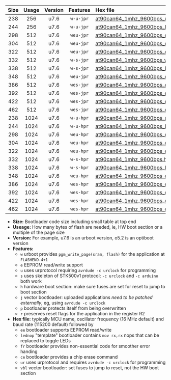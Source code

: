 |Size|Usage|Version|Features|Hex file|
|:-:|:-:|:-:|:-:|:--|
|238|256|u7.6|`w-u-jpr`|[at90can64_1mhz_9600bps_ur_vbl.hex](https://raw.githubusercontent.com/stefanrueger/urboot/main//at90can64_1mhz_9600bps_ur_vbl.hex)|
|244|256|u7.6|`w-u-jpr`|[at90can64_1mhz_9600bps_lednop_ur_vbl.hex](https://raw.githubusercontent.com/stefanrueger/urboot/main//at90can64_1mhz_9600bps_lednop_ur_vbl.hex)|
|298|512|u7.6|`weu-jpr`|[at90can64_1mhz_9600bps_ee_ur_vbl.hex](https://raw.githubusercontent.com/stefanrueger/urboot/main//at90can64_1mhz_9600bps_ee_ur_vbl.hex)|
|304|512|u7.6|`weu-jpr`|[at90can64_1mhz_9600bps_ee_lednop_ur_vbl.hex](https://raw.githubusercontent.com/stefanrueger/urboot/main//at90can64_1mhz_9600bps_ee_lednop_ur_vbl.hex)|
|322|512|u7.6|`weu-jpr`|[at90can64_1mhz_9600bps_ee_lednop_fr_ur_vbl.hex](https://raw.githubusercontent.com/stefanrueger/urboot/main//at90can64_1mhz_9600bps_ee_lednop_fr_ur_vbl.hex)|
|332|512|u7.6|`w-s-jpr`|[at90can64_1mhz_9600bps_vbl.hex](https://raw.githubusercontent.com/stefanrueger/urboot/main//at90can64_1mhz_9600bps_vbl.hex)|
|338|512|u7.6|`w-s-jpr`|[at90can64_1mhz_9600bps_lednop_vbl.hex](https://raw.githubusercontent.com/stefanrueger/urboot/main//at90can64_1mhz_9600bps_lednop_vbl.hex)|
|348|512|u7.6|`weu-jpr`|[at90can64_1mhz_9600bps_ee_lednop_fr_ce_ur_vbl.hex](https://raw.githubusercontent.com/stefanrueger/urboot/main//at90can64_1mhz_9600bps_ee_lednop_fr_ce_ur_vbl.hex)|
|386|512|u7.6|`wes-jpr`|[at90can64_1mhz_9600bps_ee_vbl.hex](https://raw.githubusercontent.com/stefanrueger/urboot/main//at90can64_1mhz_9600bps_ee_vbl.hex)|
|392|512|u7.6|`wes-jpr`|[at90can64_1mhz_9600bps_ee_lednop_vbl.hex](https://raw.githubusercontent.com/stefanrueger/urboot/main//at90can64_1mhz_9600bps_ee_lednop_vbl.hex)|
|422|512|u7.6|`wes-jpr`|[at90can64_1mhz_9600bps_ee_lednop_fr_vbl.hex](https://raw.githubusercontent.com/stefanrueger/urboot/main//at90can64_1mhz_9600bps_ee_lednop_fr_vbl.hex)|
|462|512|u7.6|`wes-jpr`|[at90can64_1mhz_9600bps_ee_lednop_fr_ce_vbl.hex](https://raw.githubusercontent.com/stefanrueger/urboot/main//at90can64_1mhz_9600bps_ee_lednop_fr_ce_vbl.hex)|
|238|1024|u7.6|`w-u-hpr`|[at90can64_1mhz_9600bps_ur.hex](https://raw.githubusercontent.com/stefanrueger/urboot/main//at90can64_1mhz_9600bps_ur.hex)|
|244|1024|u7.6|`w-u-hpr`|[at90can64_1mhz_9600bps_lednop_ur.hex](https://raw.githubusercontent.com/stefanrueger/urboot/main//at90can64_1mhz_9600bps_lednop_ur.hex)|
|298|1024|u7.6|`weu-hpr`|[at90can64_1mhz_9600bps_ee_ur.hex](https://raw.githubusercontent.com/stefanrueger/urboot/main//at90can64_1mhz_9600bps_ee_ur.hex)|
|304|1024|u7.6|`weu-hpr`|[at90can64_1mhz_9600bps_ee_lednop_ur.hex](https://raw.githubusercontent.com/stefanrueger/urboot/main//at90can64_1mhz_9600bps_ee_lednop_ur.hex)|
|322|1024|u7.6|`weu-hpr`|[at90can64_1mhz_9600bps_ee_lednop_fr_ur.hex](https://raw.githubusercontent.com/stefanrueger/urboot/main//at90can64_1mhz_9600bps_ee_lednop_fr_ur.hex)|
|332|1024|u7.6|`w-s-hpr`|[at90can64_1mhz_9600bps.hex](https://raw.githubusercontent.com/stefanrueger/urboot/main//at90can64_1mhz_9600bps.hex)|
|338|1024|u7.6|`w-s-hpr`|[at90can64_1mhz_9600bps_lednop.hex](https://raw.githubusercontent.com/stefanrueger/urboot/main//at90can64_1mhz_9600bps_lednop.hex)|
|348|1024|u7.6|`weu-hpr`|[at90can64_1mhz_9600bps_ee_lednop_fr_ce_ur.hex](https://raw.githubusercontent.com/stefanrueger/urboot/main//at90can64_1mhz_9600bps_ee_lednop_fr_ce_ur.hex)|
|386|1024|u7.6|`wes-hpr`|[at90can64_1mhz_9600bps_ee.hex](https://raw.githubusercontent.com/stefanrueger/urboot/main//at90can64_1mhz_9600bps_ee.hex)|
|392|1024|u7.6|`wes-hpr`|[at90can64_1mhz_9600bps_ee_lednop.hex](https://raw.githubusercontent.com/stefanrueger/urboot/main//at90can64_1mhz_9600bps_ee_lednop.hex)|
|422|1024|u7.6|`wes-hpr`|[at90can64_1mhz_9600bps_ee_lednop_fr.hex](https://raw.githubusercontent.com/stefanrueger/urboot/main//at90can64_1mhz_9600bps_ee_lednop_fr.hex)|
|462|1024|u7.6|`wes-hpr`|[at90can64_1mhz_9600bps_ee_lednop_fr_ce.hex](https://raw.githubusercontent.com/stefanrueger/urboot/main//at90can64_1mhz_9600bps_ee_lednop_fr_ce.hex)|

- **Size:** Bootloader code size including small table at top end
- **Useage:** How many bytes of flash are needed, ie, HW boot section or a multiple of the page size
- **Version:** For example, u7.6 is an urboot version, o5.2 is an optiboot version
- **Features:**
  + `w` urboot provides `pgm_write_page(sram, flash)` for the application at `FLASHEND-4+1`
  + `e` EEPROM read/write support
  + `u` uses urprotocol requiring `avrdude -c urclock` for programming
  + `s` uses skeleton of STK500v1 protocol; `-c urclock` and `-c arduino` both work
  + `h` hardware boot section: make sure fuses are set for reset to jump to boot section
  + `j` vector bootloader: uploaded applications *need to be patched externally*, eg, using `avrdude -c urclock`
  + `p` bootloader protects itself from being overwritten
  + `r` preserves reset flags for the application in the register R2
- **Hex file:** typically MCU name, oscillator frequency (16 MHz default) and baud rate (115200 default) followed by
  + `ee` bootloader supports EEPROM read/write
  + `lednop` "template" bootloader contains `mov rx,rx` nops that can be replaced to toggle LEDs
  + `fr` bootloader provides non-essential code for smoother error handing
  + `ce` bootloader provides a chip erase command
  + `ur` uses urprotocol and requires `avrdude -c urclock` for programming
  + `vbl` vector bootloader: set fuses to jump to reset, not the HW boot section
